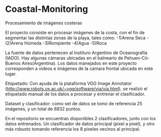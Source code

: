 # Coastal-Monitoring
Procesamiento de imágenes costeras 

El proyecto consiste en procesar imágenes de la costa, con el fin de segmentar las distintas zonas de la playa, tales como:
-1)Arena Seca -(2)Arena Húmeda -3)Rompiente -4)Agua -5)Roca

La fuente de datos pertenecen al Instituro Argentino de Oceanografía (IADO). Hay algunas cámaras ubicadas en el balneario de Pehuen-Có-Buenos Aires(Argentina). Los datos manejados en este proyecto corresponden a videos e imágenes de la cámara frontal ubicada en este lugar.

Etiquetado:
Con ayuda de la plataforma VGG Image Annotator (http://www.robots.ox.ac.uk/~vgg/software/via/via.html), se realizó el etiquetado manual de los datos a procesar y entrenar el clasificador.

Dataset y clasificador: como set de datos se tomó de referencia 25 imágenes, y un total de 6832 puntos.

En el repositorio se encuentran disponibles 2 clasificadores, junto con los datos entrenados. Un clasificador de datos principal (pixel a pixel), y otro más robusto tomando referencia los 8 pixeles vecinos al principal.
